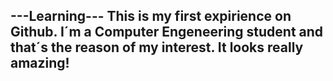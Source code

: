 ---Learning---
This is my first expirience on Github. I´m a Computer Engeneering student and that´s the reason of my interest. It looks really amazing!
-------------- 
